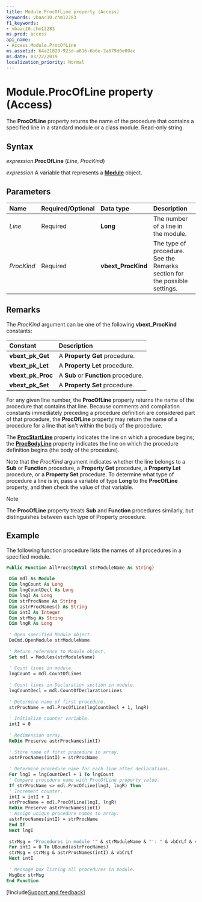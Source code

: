 ```yaml
---
title: Module.ProcOfLine property (Access)
keywords: vbaac10.chm12283
f1_keywords:
- vbaac10.chm12283
ms.prod: access
api_name:
- Access.Module.ProcOfLine
ms.assetid: 64a21820-923d-a816-6b6e-2a679d0e09ac
ms.date: 03/22/2019
localization_priority: Normal
---
```



# Module.ProcOfLine property (Access)

The **ProcOfLine** property returns the name of the procedure that contains a specified line in a standard module or a class module. Read-only string.


## Syntax

_expression_.**ProcOfLine** (_Line_, _ProcKind_)

_expression_ A variable that represents a **[Module](Access.Module.md)** object.


## Parameters

|Name|Required/Optional|Data type|Description|
|:-----|:-----|:-----|:-----|
| _Line_|Required|**Long**|The number of a line in the module.|
| _ProcKind_|Required|**vbext_ProcKind**|The type of procedure. See the Remarks section for the possible settings.|

## Remarks

The _ProcKind_ argument can be one of the following **vbext_ProcKind** constants:

|Constant|Description|
|:-----|:-----|
|**vbext_pk_Get**|A **Property Get** procedure.|
|**vbext_pk_Let**|A **Property Let** procedure.|
|**vbext_pk_Proc**|A **Sub** or **Function** procedure.|
|**vbext_pk_Set**|A **Property Set** procedure.|

For any given line number, the **ProcOfLine** property returns the name of the procedure that contains that line. Because comments and compilation constants immediately preceding a procedure definition are considered part of that procedure, the **ProcOfLine** property may return the name of a procedure for a line that isn't within the body of the procedure.

The **[ProcStartLine](Access.Module.ProcStartLine.md)** property indicates the line on which a procedure begins; the **[ProcBodyLine](Access.Module.ProcBodyLine.md)** property indicates the line on which the procedure definition begins (the body of the procedure).

Note that the _ProcKind_ argument indicates whether the line belongs to a **Sub** or **Function** procedure, a **Property Get** procedure, a **Property Let** procedure, or a **Property Set** procedure. To determine what type of procedure a line is in, pass a variable of type **Long** to the **ProcOfLine** property, and then check the value of that variable.

> [!NOTE] 
> The **ProcOfLine** property treats **Sub** and **Function** procedures similarly, but distinguishes between each type of Property procedure.


## Example

The following function procedure lists the names of all procedures in a specified module.

```vb
Public Function AllProcs(ByVal strModuleName As String) 
 
 Dim mdl As Module 
 Dim lngCount As Long 
 Dim lngCountDecl As Long 
 Dim lngI As Long 
 Dim strProcName As String 
 Dim astrProcNames() As String 
 Dim intI As Integer 
 Dim strMsg As String 
 Dim lngR As Long 
 
 ' Open specified Module object. 
 DoCmd.OpenModule strModuleName 
 
 ' Return reference to Module object. 
 Set mdl = Modules(strModuleName) 
 
 ' Count lines in module. 
 lngCount = mdl.CountOfLines 
 
 ' Count lines in Declaration section in module. 
 lngCountDecl = mdl.CountOfDeclarationLines 
 
 ' Determine name of first procedure. 
 strProcName = mdl.ProcOfLine(lngCountDecl + 1, lngR) 
 
 ' Initialize counter variable. 
 intI = 0 
 
 ' Redimension array. 
 ReDim Preserve astrProcNames(intI) 
 
 ' Store name of first procedure in array. 
 astrProcNames(intI) = strProcName 
 
 ' Determine procedure name for each line after declarations. 
 For lngI = lngCountDecl + 1 To lngCount 
 ' Compare procedure name with ProcOfLine property value. 
 If strProcName <> mdl.ProcOfLine(lngI, lngR) Then 
 ' Increment counter. 
 intI = intI + 1 
 strProcName = mdl.ProcOfLine(lngI, lngR) 
 ReDim Preserve astrProcNames(intI) 
 ' Assign unique procedure names to array. 
 astrProcNames(intI) = strProcName 
 End If 
 Next lngI 
 
 strMsg = "Procedures in module '" & strModuleName & "': " & vbCrLf & vbCrLf 
 For intI = 0 To UBound(astrProcNames) 
 strMsg = strMsg & astrProcNames(intI) & vbCrLf 
 Next intI 
 
 ' Message box listing all procedures in module. 
 MsgBox strMsg 
End Function
```



[!include[Support and feedback](~/includes/feedback-boilerplate.md)]